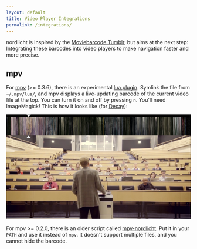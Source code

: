 ```yaml
---
layout: default
title: Video Player Integrations
permalink: /integrations/
---
```


nordlicht is inspired by the [Moviebarcode Tumblr](http://moviebarcode.tumblr.com/), but aims at the next step: Integrating these barcodes into video players to make navigation faster and more precise.

## mpv

For [mpv](http://mpv.io/) (>= 0.3.6), there is an experimental [lua plugin](http://github.com/nordlicht/nordlicht/blob/master/utils/mpv-nordlicht.lua). Symlink the file from `~/.mpv/lua/`, and mpv displays a live-updating barcode of the current video file at the top. You can turn it on and off by pressing `n`. You'll need ImageMagick! This is how it looks like (for [Decay](http://www.decayfilm.com/)):

![](/images/mpv-integration.png)

For mpv >= 0.2.0, there is an older script called [mpv-nordlicht](http://github.com/nordlicht/nordlicht/blob/master/utils/mpv-nordlicht). Put it in your `PATH` and use it instead of `mpv`. It doesn't support multiple files, and you cannot hide the barcode.
